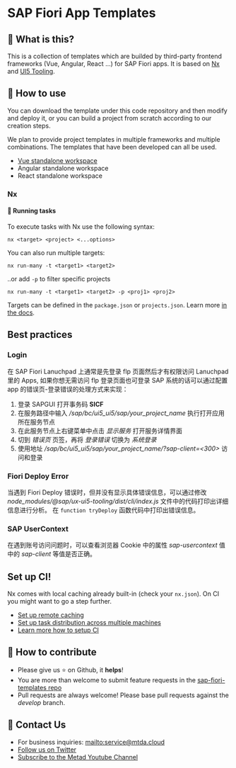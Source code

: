 # SAP Fiori App Templates

## 🌟 What is this?

This is a collection of templates which are builded by third-party frontend frameworks (Vue, Angular, React ...) for SAP Fiori apps. It is based on [Nx](https://nx.dev) and [UI5 Tooling](https://sap.github.io/ui5-tooling/).

## 📄 How to use

You can download the template under this code repository and then modify and deploy it, or you can build a project from scratch according to our creation steps.

We plan to provide project templates in multiple frameworks and multiple combinations. The templates that have been developed can all be used.

* [Vue standalone workspace](./sap-fiori-vue-standalone/)
* Angular standalone workspace
* React standalone workspace

### Nx

#### 🚀 Running tasks

To execute tasks with Nx use the following syntax:

```
nx <target> <project> <...options>
```

You can also run multiple targets:

```
nx run-many -t <target1> <target2>
```

..or add `-p` to filter specific projects

```
nx run-many -t <target1> <target2> -p <proj1> <proj2>
```

Targets can be defined in the `package.json` or `projects.json`. Learn more [in the docs](https://nx.dev/core-features/run-tasks).

## Best practices

### Login

在 SAP Fiori Lanuchpad 上通常是先登录 flp 页面然后才有权限访问 Lanuchpad 里的 Apps, 如果你想无需访问 flp 登录页面也可登录 SAP 系统的话可以通过配置 app 的错误页-登录错误的处理方式来实现：

1. 登录 SAPGUI 打开事务码 **SICF**
2. 在服务路径中输入 */sap/bc/ui5_ui5/sap/your_project_name* 执行打开应用所在服务节点
3. 在此服务节点上右键菜单中点击 *显示服务* 打开服务详情界面
4. 切到 *错误页* 页签，再将 *登录错误* 切换为 *系统登录*
5. 使用地址 */sap/bc/ui5_ui5/sap/your_project_name/?sap-client=<300>* 访问和登录

### Fiori Deploy Error

当遇到 Fiori Deploy 错误时，但并没有显示具体错误信息，可以通过修改 *node_modules/@sap/ux-ui5-tooling/dist/cli/index.js* 文件中的代码打印出详细信息进行分析。
在 `function tryDeploy` 函数代码中打印出错误信息。

### SAP UserContext

在遇到账号访问问题时，可以查看浏览器 Cookie 中的属性 *sap-usercontext* 值中的 *sap-client* 等值是否正确。

## Set up CI!

Nx comes with local caching already built-in (check your `nx.json`). On CI you might want to go a step further.

- [Set up remote caching](https://nx.dev/core-features/share-your-cache)
- [Set up task distribution across multiple machines](https://nx.dev/core-features/distribute-task-execution)
- [Learn more how to setup CI](https://nx.dev/recipes/ci)

## 🍺 How to contribute

- Please give us :star: on Github, it **helps**!
- You are more than welcome to submit feature requests in the [sap-fiori-templates repo](https://github.com/meta-d/sap-fiori-templates/issues)
- Pull requests are always welcome! Please base pull requests against the _develop_ branch.

## 💌 Contact Us

- For business inquiries: <mailto:service@mtda.cloud>
- [Follow us on Twitter](https://twitter.com/CloudMtda)
- [Subscribe to the Metad Youtube Channel](https://www.youtube.com/channel/UCt6J-QN4atwD-9F73Me814A)